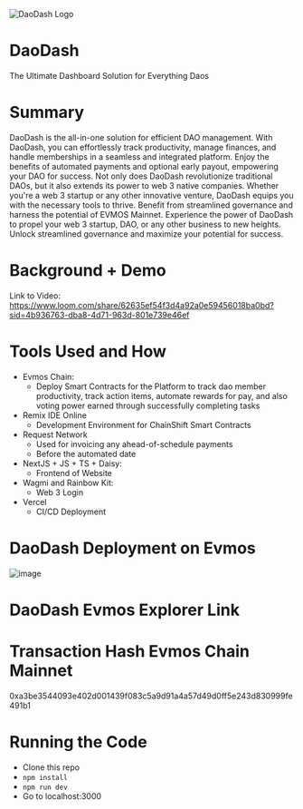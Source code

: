 
![DaoDash Logo](https://github.com/TechieTeee/DaoDash/assets/100870737/0d1cb538-07c0-45f5-a093-ac5e7fb69ae7)

# DaoDash
The Ultimate Dashboard Solution for Everything Daos

# Summary
DaoDash is the all-in-one solution for efficient DAO management. With DaoDash, you can effortlessly track productivity, manage finances, and handle memberships in a seamless and integrated platform. Enjoy the benefits of automated payments and optional early payout, empowering your DAO for success. Not only does DaoDash revolutionize traditional DAOs, but it also extends its power to web 3 native companies. Whether you're a web 3 startup or any other innovative venture, DaoDash equips you with the necessary tools to thrive. Benefit from streamlined governance and harness the potential of EVMOS Mainnet. Experience the power of DaoDash to propel your web 3 startup, DAO, or any other business to new heights. Unlock streamlined governance and maximize your potential for success.


# Background + Demo
Link to Video: https://www.loom.com/share/62635ef54f3d4a92a0e59456018ba0bd?sid=4b936763-dba8-4d71-963d-801e739e46ef

# Tools Used and How
- Evmos Chain:
  - Deploy Smart Contracts for the Platform to track dao member productivity, track action items, automate rewards for pay, and also voting power earned through successfully completing tasks
- Remix IDE Online
  - Development Environment for ChainShift Smart Contracts
- Request Network
  - Used for invoicing any ahead-of-schedule payments
  - Before the automated date
- NextJS + JS + TS + Daisy:
  - Frontend of Website
 - Wagmi and Rainbow Kit:
    - Web 3 Login
- Vercel
   - CI/CD Deployment


# DaoDash Deployment on Evmos
![image](https://github.com/TechieTeee/DaoDash/assets/100870737/12a33f8a-3a82-4c27-8833-8dcffe4a4009)

# DaoDash Evmos Explorer Link

# Transaction Hash Evmos Chain Mainnet
0xa3be3544093e402d001439f083c5a9d91a4a57d49d0ff5e243d830999fe491b1

# Running the Code
- Clone this repo
- `npm install`
- `npm run dev`
- Go to localhost:3000
